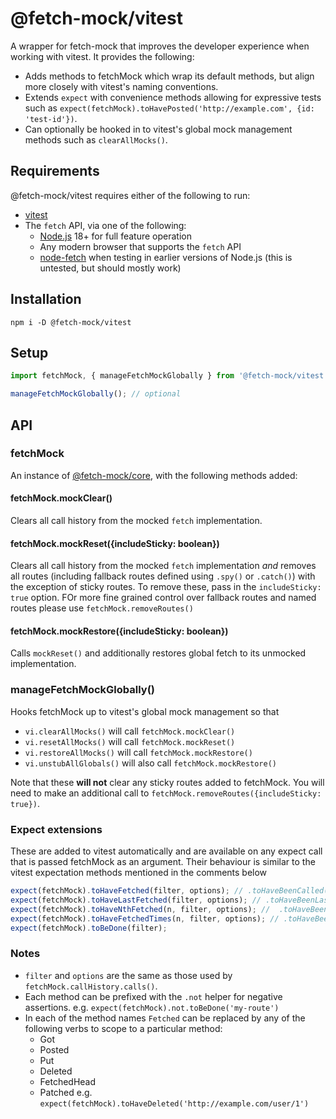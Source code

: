 # @fetch-mock/vitest

A wrapper for fetch-mock that improves the developer experience when working with vitest. It provides the following:

- Adds methods to fetchMock which wrap its default methods, but align more closely with vitest's naming conventions.
- Extends `expect` with convenience methods allowing for expressive tests such as `expect(fetchMock).toHavePosted('http://example.com', {id: 'test-id'})`.
- Can optionally be hooked in to vitest's global mock management methods such as `clearAllMocks()`.

## Requirements

@fetch-mock/vitest requires either of the following to run:

- [vitest](https://vitest.dev/guide/)
- The `fetch` API, via one of the following:
  - [Node.js](https://nodejs.org/) 18+ for full feature operation
  - Any modern browser that supports the `fetch` API
  - [node-fetch](https://www.npmjs.com/package/node-fetch) when testing in earlier versions of Node.js (this is untested, but should mostly work)

## Installation

```shell
npm i -D @fetch-mock/vitest
```

## Setup

```js
import fetchMock, { manageFetchMockGlobally } from '@fetch-mock/vitest';

manageFetchMockGlobally(); // optional
```

## API

### fetchMock

An instance of [@fetch-mock/core](https://www.wheresrhys.co.uk/fetch-mock/docs/@fetch-mock/core/), with the following methods added:

#### fetchMock.mockClear()

Clears all call history from the mocked `fetch` implementation.

#### fetchMock.mockReset({includeSticky: boolean})

Clears all call history from the mocked `fetch` implementation _and_ removes all routes (including fallback routes defined using `.spy()` or `.catch()`) with the exception of sticky routes. To remove these, pass in the `includeSticky: true` option. FOr more fine grained control over fallback routes and named routes please use `fetchMock.removeRoutes()`

#### fetchMock.mockRestore({includeSticky: boolean})

Calls `mockReset()` and additionally restores global fetch to its unmocked implementation.

### manageFetchMockGlobally()

Hooks fetchMock up to vitest's global mock management so that

- `vi.clearAllMocks()` will call `fetchMock.mockClear()`
- `vi.resetAllMocks()` will call `fetchMock.mockReset()`
- `vi.restoreAllMocks()` will call `fetchMock.mockRestore()`
- `vi.unstubAllGlobals()` will also call `fetchMock.mockRestore()`

Note that these **will not** clear any sticky routes added to fetchMock. You will need to make an additional call to `fetchMock.removeRoutes({includeSticky: true})`.

### Expect extensions

These are added to vitest automatically and are available on any expect call that is passed fetchMock as an argument. Their behaviour is similar to the vitest expectation methods mentioned in the comments below

```js
expect(fetchMock).toHaveFetched(filter, options); // .toHaveBeenCalled()/.toHaveBeenCalledWith()
expect(fetchMock).toHaveLastFetched(filter, options); // .toHaveBeenLastCalledWith()
expect(fetchMock).toHaveNthFetched(n, filter, options); //  .toHaveBeenNthCalled()/.toHaveBeenNthCalledWith()
expect(fetchMock).toHaveFetchedTimes(n, filter, options); // .toHaveBeenCalledTimes()
expect(fetchMock).toBeDone(filter);
```

### Notes

- `filter` and `options` are the same as those used by `fetchMock.callHistory.calls()`.
- Each method can be prefixed with the `.not` helper for negative assertions. e.g. `expect(fetchMock).not.toBeDone('my-route')`
- In each of the method names `Fetched` can be replaced by any of the following verbs to scope to a particular method:
  - Got
  - Posted
  - Put
  - Deleted
  - FetchedHead
  - Patched
    e.g. `expect(fetchMock).toHaveDeleted('http://example.com/user/1')`
